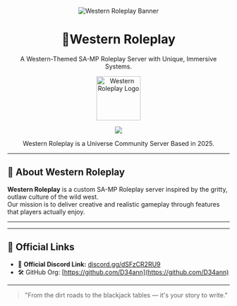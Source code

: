 <p align="center">
  <img src="https://cdn.discordapp.com/attachments/1336801449413185537/1362397182455578815/20250417_185940.png?ex=6804e1c0&is=68039040&hm=36882d6c95c84cac7cf954b6e29c19105423dde987b51fc12c8a8dd027ffd076&" alt="Western Roleplay Banner" />
</p>

<h1 align="center">🤠Western Roleplay</h1>

<p align="center">
  A Western-Themed SA-MP Roleplay Server with Unique, Immersive Systems.
</p>

<p align="center">
  <img src="https://cdn.discordapp.com/attachments/1336801449413185537/1362397182799515728/20250417_185909.png?ex=6804e1c0&is=68039040&hm=9fc275977fb512fca36350286267e0603e508ac2f4b5b89548b899bdf7c679fd&" width="100" alt="Western Roleplay Logo" />
</p>

<!-- <p align="center">
  <a href="https://discord.gg/dSFzCR2RU9">
    <img src="https://img.shields.io/discord/1133401018751402015?label=Join%20Discord&logo=discord&style=for-the-badge&color=5865F2" alt="Join Our Discord" />
  </a>
</p> -->

<p align="center">
  <a href="https://discord.gg/dSFzCR2RU9">
    <img src="https://img.shields.io/discord/1034440353287241779?label=Discord&color=5865F2" />
  </a>
  <br />
</p>

<p align="center">
  Western Roleplay is a Universe Community Server Based in 2025.
</p>

---

## 🧠 About Western Roleplay

**Western Roleplay** is a custom SA-MP Roleplay server inspired by the gritty, outlaw culture of the wild west.  
Our mission is to deliver creative and realistic gameplay through features that players actually enjoy.

---

---

## 📌 Official Links

- 💬 **Official Discord Link:** [discord.gg/dSFzCR2RU9](https://discord.gg/dSFzCR2RU9)
- 🛠 GitHub Org: [https://github.com/D34ann](https://github.com/D34ann)

---

> "From the dirt roads to the blackjack tables — it's your story to write."

